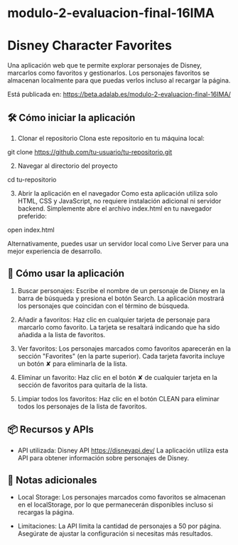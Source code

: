 # modulo-2-evaluacion-final-16IMA
# Disney Character Favorites
Una aplicación web que te permite explorar personajes de Disney, marcarlos como favoritos y gestionarlos. Los personajes favoritos se almacenan localmente para que puedas verlos incluso al recargar la página.

Está publicada en: https://beta.adalab.es/modulo-2-evaluacion-final-16IMA/

## 🛠️ Cómo iniciar la aplicación
1. Clonar el repositorio
Clona este repositorio en tu máquina local:

git clone https://github.com/tu-usuario/tu-repositorio.git

2. Navegar al directorio del proyecto


cd tu-repositorio

3. Abrir la aplicación en el navegador
Como esta aplicación utiliza solo HTML, CSS y JavaScript, no requiere instalación adicional ni servidor backend. Simplemente abre el archivo index.html en tu navegador preferido:

open index.html

Alternativamente, puedes usar un servidor local como Live Server para una mejor experiencia de desarrollo.

## 🚀 Cómo usar la aplicación

1. Buscar personajes:
Escribe el nombre de un personaje de Disney en la barra de búsqueda y presiona el botón Search. La aplicación mostrará los personajes que coincidan con el término de búsqueda.

2. Añadir a favoritos:
Haz clic en cualquier tarjeta de personaje para marcarlo como favorito. La tarjeta se resaltará indicando que ha sido añadida a la lista de favoritos.

3. Ver favoritos:
Los personajes marcados como favoritos aparecerán en la sección "Favorites" (en la parte superior). Cada tarjeta favorita incluye un botón ✘ para eliminarla de la lista.

4. Eliminar un favorito:
Haz clic en el botón ✘ de cualquier tarjeta en la sección de favoritos para quitarla de la lista.

5. Limpiar todos los favoritos:
Haz clic en el botón CLEAN para eliminar todos los personajes de la lista de favoritos.

## 📦 Recursos y APIs

* API utilizada: Disney API https://disneyapi.dev/
La aplicación utiliza esta API para obtener información sobre personajes de Disney.

## 📝 Notas adicionales

* Local Storage:
Los personajes marcados como favoritos se almacenan en el localStorage, por lo que permanecerán disponibles incluso si recargas la página.

* Limitaciones:
La API limita la cantidad de personajes a 50 por página. Asegúrate de ajustar la configuración si necesitas más resultados.


